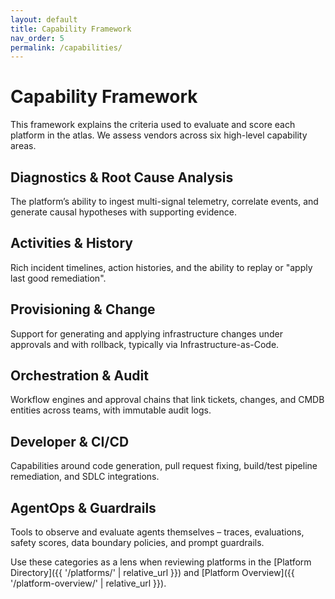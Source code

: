 ```yaml
---
layout: default
title: Capability Framework
nav_order: 5
permalink: /capabilities/
---
```


# Capability Framework

This framework explains the criteria used to evaluate and score each platform in the atlas. We assess vendors across six high-level capability areas.

## Diagnostics & Root Cause Analysis
The platform’s ability to ingest multi-signal telemetry, correlate events, and generate causal hypotheses with supporting evidence.

## Activities & History
Rich incident timelines, action histories, and the ability to replay or "apply last good remediation".

## Provisioning & Change
Support for generating and applying infrastructure changes under approvals and with rollback, typically via Infrastructure-as-Code.

## Orchestration & Audit
Workflow engines and approval chains that link tickets, changes, and CMDB entities across teams, with immutable audit logs.

## Developer & CI/CD
Capabilities around code generation, pull request fixing, build/test pipeline remediation, and SDLC integrations.

## AgentOps & Guardrails
Tools to observe and evaluate agents themselves – traces, evaluations, safety scores, data boundary policies, and prompt guardrails.

Use these categories as a lens when reviewing platforms in the [Platform Directory]({{ '/platforms/' | relative_url }}) and [Platform Overview]({{ '/platform-overview/' | relative_url }}).

